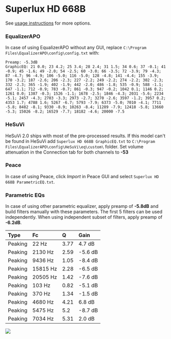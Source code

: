 # Superlux HD 668B
See [usage instructions](https://github.com/jaakkopasanen/AutoEq#usage) for more options.

### EqualizerAPO
In case of using EqualizerAPO without any GUI, replace `C:\Program Files\EqualizerAPO\config\config.txt`
with:
```
Preamp: -5.3dB
GraphicEQ: 21 0.0; 23 4.2; 25 3.4; 28 2.4; 31 1.5; 34 0.6; 37 -0.1; 41 -0.9; 45 -1.6; 49 -2.0; 54 -2.5; 60 -3.0; 66 -3.5; 72 -3.9; 79 -4.3; 87 -4.7; 96 -4.9; 106 -5.0; 116 -5.0; 128 -4.8; 141 -4.4; 155 -3.9; 170 -3.2; 187 -2.6; 206 -2.3; 227 -2.2; 249 -2.2; 274 -2.2; 302 -2.3; 332 -2.3; 365 -1.9; 402 -1.9; 442 -2.0; 486 -1.8; 535 -0.9; 588 -1.1; 647 -1.1; 712 -0.9; 783 -0.7; 861 -0.3; 947 -0.2; 1042 0.1; 1146 0.2; 1261 0.0; 1387 -0.3; 1526 -1.1; 1678 -2.5; 1846 -4.3; 2031 -5.6; 2234 -5.1; 2457 -4.3; 2703 -3.3; 2973 -2.7; 3270 -2.6; 3597 -1.2; 3957 0.2; 4353 1.7; 4788 1.6; 5267 -6.7; 5793 -7.9; 6373 -5.0; 7010 -4.1; 7711 -5.8; 8482 -8.1; 9330 -8.9; 10263 -8.4; 11289 -7.9; 12418 -5.8; 13660 -5.3; 15026 -8.2; 16529 -7.7; 18182 -4.6; 20000 -7.5
```

### HeSuVi
HeSuVi 2.0 ships with most of the pre-processed results. If this model can't be found in HeSuVi add
`Superlux HD 668B GraphicEQ.txt` to `C:\Program Files\EqualizerAPO\config\HeSuVi\eq\custom\` folder.
Set volume attenuation in the Connection tab for both channels to **-53**

### Peace
In case of using Peace, click *Import* in Peace GUI and select `Superlux HD 668B ParametricEQ.txt`.

### Parametric EQs
In case of using other parametric equalizer, apply preamp of **-5.8dB** and build filters manually
with these parameters. The first 5 filters can be used independently.
When using independent subset of filters, apply preamp of **-6.2dB**.

| Type    | Fc       |    Q | Gain    |
|:--------|:---------|:-----|:--------|
| Peaking | 22 Hz    | 3.77 | 4.7 dB  |
| Peaking | 2130 Hz  | 2.59 | -5.6 dB |
| Peaking | 9436 Hz  | 1.05 | -8.4 dB |
| Peaking | 15815 Hz | 2.28 | -6.5 dB |
| Peaking | 20505 Hz | 1.42 | -7.6 dB |
| Peaking | 103 Hz   | 0.82 | -5.1 dB |
| Peaking | 370 Hz   | 1.34 | -1.5 dB |
| Peaking | 4680 Hz  | 4.21 | 6.8 dB  |
| Peaking | 5475 Hz  | 5.2  | -8.7 dB |
| Peaking | 7034 Hz  | 5.31 | 2.0 dB  |

![](https://raw.githubusercontent.com/jaakkopasanen/AutoEq/master/results/rtings/avg/Superlux%20HD%20668B/Superlux%20HD%20668B.png)